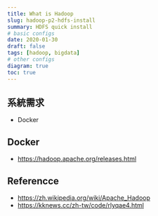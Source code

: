 ```yaml
---
title: What is Hadoop
slug: hadoop-p2-hdfs-install
summary: HDFS quick install
# basic configs
date: 2020-01-30
draft: false
tags: [hadoop, bigdata]
# other configs
diagram: true
toc: true
---
```


## 系統需求

- Docker

## Docker

- https://hadoop.apache.org/releases.html

## Referencce

- <https://zh.wikipedia.org/wiki/Apache_Hadoop>
- <https://kknews.cc/zh-tw/code/rlyqae4.html>

